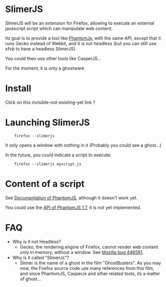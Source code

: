 
# SlimerJS

SlimerJS will be an extension for Firefox, allowing to execute an external javascript script which
can manipulate web content.

Its goal is to provide a tool like [PhantomJs](http://phantomjs.org/), with the same API, except that
it runs Gecko instead of Webkit, and it is not headless (but you can still use xfvb to have a headless SlimerJS).

You could then use other tools like CasperJS...

For the moment, it is only a ghostware.

# Install

Click on this invisible-not-existing-yet link ?

# Launching SlimerJS


```
    firefox --slimerjs
```

It only opens a window with nothing in it (Probably you could see a ghost...)

In the future, you could indicate a script to execute:

```
    firefox --slimerjs myscript.js
```



# Content of a script

See [Documentation of PhantomJS](https://github.com/ariya/phantomjs/wiki/Quick-Start), although it
doesn't work yet.

You could use the [API of PhantomJS 1.7](https://github.com/ariya/phantomjs/wiki/API-Reference), it
is not yet implemented. 


# FAQ

- Why is it not Headless?
  - Gecko, the rendering engine of Firefox, cannot render web content only in memory, without a window.
    See [Mozilla bug 446591](https://bugzilla.mozilla.org/show_bug.cgi?id=446591).
- Why is it called "SlimerJs"?
   - Slimer is the name of a ghost in the film "GhostBusters". As you may now, the Firefox source code use
      many references from this film, and since PhantomJS, CasperJs and other related tools, its a matter of ghost...


